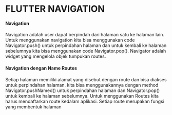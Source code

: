 # FLUTTER NAVIGATION
<h4>Navigation</h4>
<p>Navigation adalah user dapat berpindah dari halaman satu ke halaman lain. Untuk menggunakan navigation kita bisa menggunakan code Navigator.push() untuk perpindahan halaman dan untuk kembali ke halaman sebelumnya kita bisa menggunakan code Navigator.pop(). Navigator adalah widget yang mengelola objek tumpukan routes.</p>
<h4>Navigation dengan Name Routes</h4>
<p>Setiap halaman memiliki alamat yang disebut dengan route dan bisa diakses untuk perpindahan halaman. kita bisa menggunakannya dengan method Navigator.pushNamed() untuk perpindahan halaman dan Navigator.pop() untuk kembali ke halaman sebelumnya. Untuk menggunakan Routes kita harus mendaftarkan route kedalam aplikasi. Setiap route merupakan fungsi yang membentuk halaman</p>

